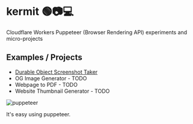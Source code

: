 # kermit 🟢📷💻

Cloudflare Workers Puppeteer (Browser Rendering API) experiments and micro-projects

## Examples / Projects
- [Durable Object Screenshot Taker](./examples/durable-object-screenshot-taker/)
- OG Image Generator - TODO
- Webpage to PDF - TODO
- Website Thumbnail Generator - TODO

![puppeteer](https://media.giphy.com/media/Nw8z2olm0nGHC/giphy.gif)

It's easy using puppeteer.